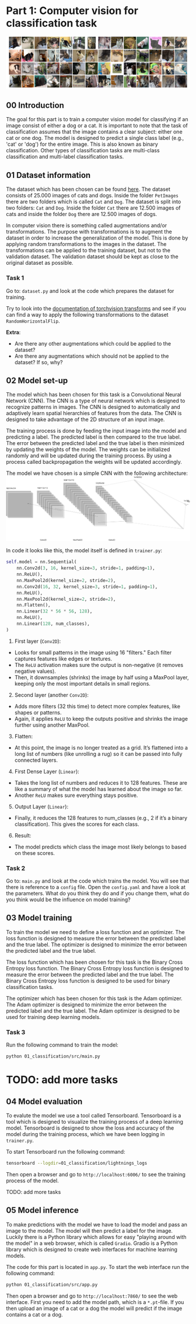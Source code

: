 # Part 1: Computer vision for classification task

![example-images-from-dataset](../assets/cats_dogs.png)

## 00 Introduction

The goal for this part is to train a computer vision model for classifying if an image consist of either a dog or a cat.
It is important to note that the task of classification assumes that the image contains a clear subject: either one cat or one dog. The model is designed to predict a single class label (e.g., 'cat' or 'dog') for the entire image. This is also known as binary classification. Other types of classification tasks are multi-class classification and multi-label classification tasks.

## 01 Dataset information

The dataset which has been chosen can be found [here](https://www.kaggle.com/datasets/shaunthesheep/microsoft-catsvsdogs-dataset). The dataset consists of 25.000 images of cats and dogs.
Inside the folder `PetImages` there are two folders which is called `Cat` and `Dog`. The dataset is split into two folders: `Cat` and `Dog`. Inside the folder `Cat` there are 12.500 images of cats and inside the folder `Dog` there are 12.500 images of dogs.

In computer vision there is something called augmentations and/or transformations. The purpose with transformations is to augment the dataset in order to increase the generalization of the model. This is done by applying random transformations to the images in the dataset. The transformations can be applied to the training dataset, but not to the validation dataset. The validation dataset should be kept as close to the original dataset as possible.

### Task 1

Go to: `dataset.py` and look at the code which prepares the dataset for training.

Try to look into the [documentation of torchvision transforms](https://pytorch.org/vision/stable/transforms.html) and see if you can find a way to apply the following transformations to the dataset `RandomHorizontalFlip`.

**Extra**:

- Are there any other augmentations which could be applied to the dataset?
- Are there any augmentations which should not be applied to the dataset? If so, why?

## 02 Model set-up

The model which has been chosen for this task is a Convolutional Neural Network (CNN). The CNN is a type of neural network which is designed to recognize patterns in images. The CNN is designed to automatically and adaptively learn spatial hierarchies of features from the data. The CNN is designed to take advantage of the 2D structure of an input image.

The training process is done by feeding the input image into the model and predicting a label. The predicted label is then compared to the true label. The error between the predicted label and the true label is then minimized by updating the weights of the model. The weights can be initialized randomly and will be updated during the training process. By using a process called backpropagation the weights will be updated accordingly.

The model we have chosen is a simple CNN with the following architecture:
![model-architecture](../assets/classification-architecture.svg)

In code it looks like this, the model itself is defined in `trainer.py`:

```python
self.model = nn.Sequential(
    nn.Conv2d(3, 16, kernel_size=3, stride=1, padding=1),
    nn.ReLU(),
    nn.MaxPool2d(kernel_size=2, stride=2),
    nn.Conv2d(16, 32, kernel_size=3, stride=1, padding=1),
    nn.ReLU(),
    nn.MaxPool2d(kernel_size=2, stride=2),
    nn.Flatten(),
    nn.Linear(32 * 56 * 56, 128),
    nn.ReLU(),
    nn.Linear(128, num_classes),
)
```

1. First layer (`Conv2D`):

- Looks for small patterns in the image using 16 "filters." Each filter captures features like edges or textures.
- The `ReLU` activation makes sure the output is non-negative (it removes negative values).
- Then, it downsamples (shrinks) the image by half using a MaxPool layer, keeping only the most important details in small regions.

2. Second layer (another `Conv2D`):

- Adds more filters (32 this time) to detect more complex features, like shapes or patterns.
- Again, it applies `ReLU` to keep the outputs positive and shrinks the image further using another MaxPool.

3. Flatten:

- At this point, the image is no longer treated as a grid. It’s flattened into a long list of numbers (like unrolling a rug) so it can be passed into fully connected layers.

4. First Dense Layer (`Linear`):

- Takes the long list of numbers and reduces it to 128 features. These are like a summary of what the model has learned about the image so far.
- Another `ReLU` makes sure everything stays positive.

5. Output Layer (`Linear`):

- Finally, it reduces the 128 features to num_classes (e.g., 2 if it’s a binary classification). This gives the scores for each class.

6. Result:

- The model predicts which class the image most likely belongs to based on these scores.

### Task 2

Go to: `main.py` and look at the code which trains the model. You will see that there is reference to a `config` file. Open the `config.yaml` and have a look at the parameters. What do you think they do and if you change them, what do you think would be the influence on model training?


## 03 Model training

To train the model we need to define a loss function and an optimizer. The loss function is designed to measure the error between the predicted label and the true label. The optimizer is designed to minimize the error between the predicted label and the true label.

The loss function which has been chosen for this task is the Binary Cross Entropy loss function. The Binary Cross Entropy loss function is designed to measure the error between the predicted label and the true label. The Binary Cross Entropy loss function is designed to be used for binary classification tasks.

The optimizer which has been chosen for this task is the Adam optimizer. The Adam optimizer is designed to minimize the error between the predicted label and the true label. The Adam optimizer is designed to be used for training deep learning models.

### Task 3

Run the following command to train the model:

```bash
python 01_classification/src/main.py
```

# TODO: add more tasks

## 04 Model evaluation

To evalute the model we use a tool called Tensorboard. Tensorboard is a tool which is designed to visualize the training process of a deep learning model. Tensorboard is designed to show the loss and accuracy of the model during the training process, which we have been logging in `trainer.py`.

To start Tensorboard run the following command:

```bash
tensorboard --logdir=01_classification/lightnings_logs
```

Then open a browser and go to `http://localhost:6006/` to see the training process of the model.

TODO: add more tasks

## 05 Model inference

To make predictions with the model we have to load the model and pass an image to the model. The model will then predict a label for the image. Luckily there is a Python library which allows for easy "playing around with the model" in a web browser, which is called `Gradio`. Gradio is a Python library which is designed to create web interfaces for machine learning models.

The code for this part is located in `app.py`. To start the web interface run the following command:

```bash
python 01_classification/src/app.py
```

Then open a browser and go to `http://localhost:7860/` to see the web interface. First you need to add the model path, which is a `*.pt`-file. If you then upload an image of a cat or a dog the model will predict if the image contains a cat or a dog.
